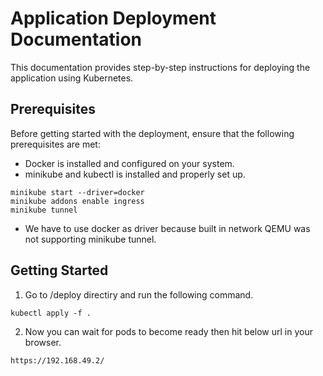 # Application Deployment Documentation

This documentation provides step-by-step instructions for deploying the application using Kubernetes.

## Prerequisites

Before getting started with the deployment, ensure that the following prerequisites are met:

- Docker is installed and configured on your system.
- minikube and kubectl is installed and properly set up.

```
minikube start --driver=docker
minikube addons enable ingress
minikube tunnel
```
- We have to use docker as driver because built in network QEMU was not supporting minikube tunnel.

## Getting Started

1.  Go to /deploy directiry and run the following command.

```
kubectl apply -f .
```

2.  Now you can wait for pods to become ready then hit below url in your browser.

```
https://192.168.49.2/
```

